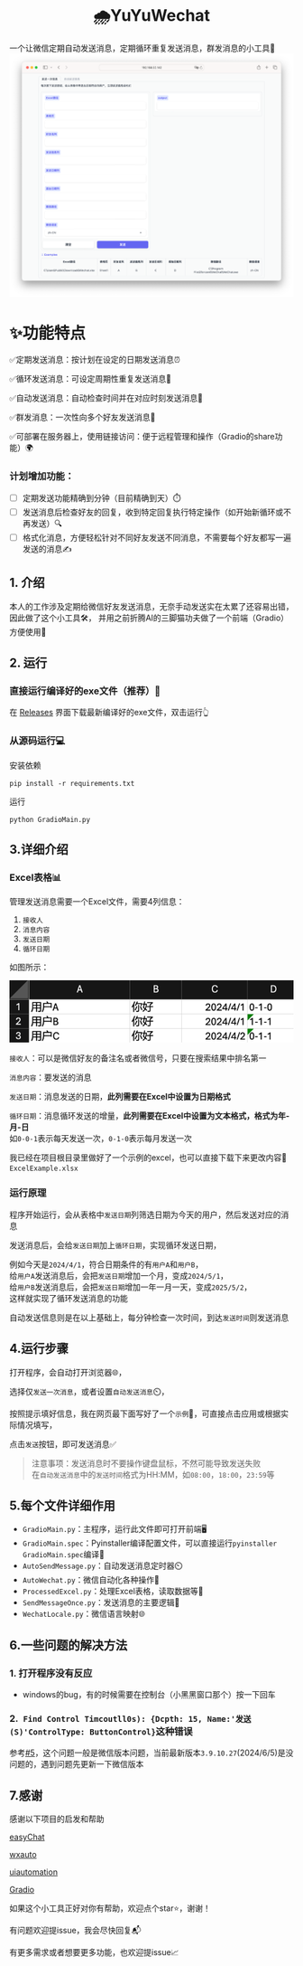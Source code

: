 <h1 align="center"> 🌧️YuYuWechat</h1>

一个让微信定期自动发送消息，定期循环重复发送消息，群发消息的小工具🚀
![img.png](READMEImg/img.png)

# ✨功能特点
✅定期发送消息：按计划在设定的日期发送消息⏰

✅循环发送消息：可设定周期性重复发送消息🔄

✅自动发送消息：自动检查时间并在对应时刻发送消息🤖

✅群发消息：一次性向多个好友发送消息👥

✅可部署在服务器上，使用链接访问：便于远程管理和操作（Gradio的share功能）🌍

### 计划增加功能：
- [ ] 定期发送功能精确到分钟（目前精确到天）⏱️
- [ ] 发送消息后检查好友的回复，收到特定回复执行特定操作（如开始新循环或不再发送）🔍
- [ ] 格式化消息，方便轻松针对不同好友发送不同消息，不需要每个好友都写一遍发送的消息✍️

## 1. 介绍
本人的工作涉及定期给微信好友发送消息，无奈手动发送实在太累了还容易出错，因此做了这个小工具🛠️，
并用之前折腾AI的三脚猫功夫做了一个前端（Gradio）方便使用🎨

## 2. 运行
### 直接运行编译好的exe文件（推荐）💾
在 [Releases](https://github.com/xieyumc/YuYuWechat/releases) 界面下载最新编译好的exe文件，双击运行👆
### 从源码运行💻
安装依赖
```shell
pip install -r requirements.txt
```
运行
```shell
python GradioMain.py
```


## 3.详细介绍
### Excel表格📊

管理发送消息需要一个Excel文件，需要4列信息：
1. `接收人`
2. `消息内容`
3. `发送日期`
4. `循环日期`

如图所示：  

![img_4.png](READMEImg/img_4.png)   

`接收人`：可以是微信好友的备注名或者微信号，只要在搜索结果中排名第一

`消息内容`：要发送的消息  

`发送日期`：消息发送的日期，**此列需要在Excel中设置为日期格式**  

`循环日期`：消息循环发送的增量，**此列需要在Excel中设置为文本格式，格式为年-月-日**  
如`0-0-1`表示每天发送一次，`0-1-0`表示每月发送一次

我已经在项目根目录里做好了一个示例的excel，也可以直接下载下来更改内容📂`ExcelExample.xlsx`

### 运行原理
程序开始运行，会从表格中`发送日期`列筛选日期为今天的用户，然后发送对应的消息  

发送消息后，会给`发送日期`加上`循环日期`，实现循环发送日期，   

例如今天是`2024/4/1`，符合日期条件的有`用户A`和`用户B`，  
给`用户A`发送消息后，会把`发送日期`增加一个月，变成`2024/5/1`，  
给`用户B`发送消息后，会把`发送日期`增加一年一月一天，变成`2025/5/2`，  
这样就实现了循环发送消息的功能

自动发送信息则是在以上基础上，每分钟检查一次时间，到达`发送时间`则发送消息



## 4.运行步骤
打开程序，会自动打开浏览器🌐，  

选择仅`发送一次消息`，或者设置`自动发送消息`⏲️，  

按照提示填好信息，我在网页最下面写好了一个`示例`📝，可直接点击应用或根据实际情况填写，  

点击`发送`按钮，即可发送消息✅
> 注意事项：发送消息时不要操作键盘鼠标，不然可能导致发送失败  
>在`自动发送消息`中的`发送时间`格式为HH:MM，如`08:00`，`18:00`，`23:59`等


## 5.每个文件详细作用
- `GradioMain.py`：主程序，运行此文件即可打开前端🖥️
- `GradioMain.spec`：Pyinstaller编译配置文件，可以直接运行`pyinstaller GradioMain.spec`编译🔧
- `AutoSendMessage.py`：自动发送消息定时器⏲️
- `AutoWechat.py`：微信自动化各种操作🤖
- `ProcessedExcel.py`：处理Excel表格，读取数据等📑
- `SendMessageOnce.py`：发送消息的主要逻辑💬
- `WechatLocale.py`：微信语言映射🌐

## 6.一些问题的解决方法
### 1. 打开程序没有反应
- windows的bug，有的时候需要在控制台（小黑黑窗口那个）按一下回车

### 2.` Find Control Timcoutll0s): {Dcpth: 15, Name:'发送(S)'ControlType: ButtonControl}`这种错误
参考[#5](https://github.com/xieyumc/YuYuWechat/issues/5)，这个问题一般是微信版本问题，当前最新版本`3.9.10.27`(2024/6/5)是没问题的，遇到问题先更新一下微信版本


## 7.感谢
感谢以下项目的启发和帮助

[easyChat](https://github.com/LTEnjoy/easyChat)

[wxauto](https://github.com/cluic/wxauto)

[uiautomation](https://github.com/yinkaisheng/Python-UIAutomation-for-Windows)

[Gradio](https://www.gradio.app)

如果这个小工具正好对你有帮助，欢迎点个star⭐，谢谢！

有问题欢迎提issue，我会尽快回复📬

有更多需求或者想要更多功能，也欢迎提issue📈




